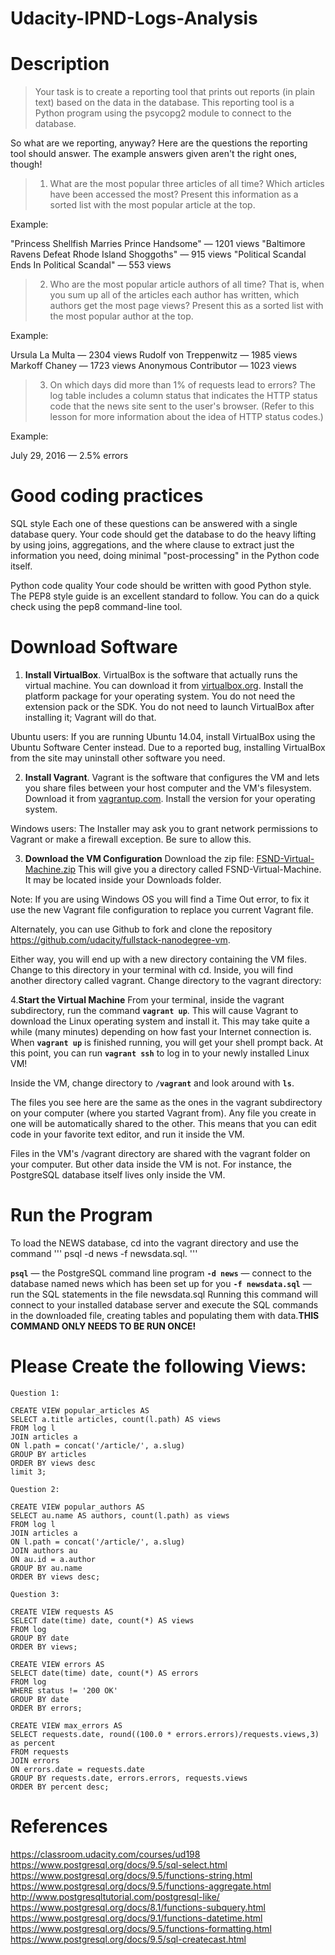 # Udacity-IPND-Logs-Analysis

# Description
>Your task is to create a reporting tool that prints out reports (in plain text) based on the data in the database. This reporting tool is a Python program using the psycopg2 module to connect to the database.

So what are we reporting, anyway?
Here are the questions the reporting tool should answer. The example answers given aren't the right ones, though!

>1. What are the most popular three articles of all time? Which articles have been accessed the most? Present this information as a sorted list with the most popular article at the top.

Example:

"Princess Shellfish Marries Prince Handsome" — 1201 views
"Baltimore Ravens Defeat Rhode Island Shoggoths" — 915 views
"Political Scandal Ends In Political Scandal" — 553 views

>2. Who are the most popular article authors of all time? That is, when you sum up all of the articles each author has written, which authors get the most page views? Present this as a sorted list with the most popular author at the top.

Example:

Ursula La Multa — 2304 views
Rudolf von Treppenwitz — 1985 views
Markoff Chaney — 1723 views
Anonymous Contributor — 1023 views

>3. On which days did more than 1% of requests lead to errors? The log table includes a column status that indicates the HTTP status code that the news site sent to the user's browser. (Refer to this lesson for more information about the idea of HTTP status codes.)

Example:

July 29, 2016 — 2.5% errors

# Good coding practices
SQL style
Each one of these questions can be answered with a single database query. Your code should get the database to do the heavy lifting by using joins, aggregations, and the where clause to extract just the information you need, doing minimal "post-processing" in the Python code itself.

Python code quality
Your code should be written with good Python style. The PEP8 style guide is an excellent standard to follow. You can do a quick check using the pep8 command-line tool.

# Download Software

1. **Install VirtualBox**. 
VirtualBox is the software that actually runs the virtual machine. You can download it from [virtualbox.org](https://www.virtualbox.org/wiki/Download_Old_Builds_5_1). Install the platform package for your operating system. You do not need the extension pack or the SDK. You do not need to launch VirtualBox after installing it; Vagrant will do that.

Ubuntu users: If you are running Ubuntu 14.04, install VirtualBox using the Ubuntu Software Center instead. Due to a reported bug, installing VirtualBox from the site may uninstall other software you need.

2. **Install Vagrant**. 
Vagrant is the software that configures the VM and lets you share files between your host computer and the VM's filesystem. Download it from [vagrantup.com](https://www.vagrantup.com/downloads.html). Install the version for your operating system.

Windows users: The Installer may ask you to grant network permissions to Vagrant or make a firewall exception. Be sure to allow this.

3. **Download the VM Configuration**
Download the zip file: [FSND-Virtual-Machine.zip](https://s3.amazonaws.com/video.udacity-data.com/topher/2018/April/5acfbfa3_fsnd-virtual-machine/fsnd-virtual-machine.zip) This will give you a directory called FSND-Virtual-Machine. It may be located inside your Downloads folder.

Note: If you are using Windows OS you will find a Time Out error, to fix it use the new Vagrant file configuration to replace you current Vagrant file.

Alternately, you can use Github to fork and clone the repository https://github.com/udacity/fullstack-nanodegree-vm.

Either way, you will end up with a new directory containing the VM files. Change to this directory in your terminal with cd. Inside, you will find another directory called vagrant. Change directory to the vagrant directory:

4.**Start the Virtual Machine**
From your terminal, inside the vagrant subdirectory, run the command **```vagrant up```**. This will cause Vagrant to download the Linux operating system and install it. This may take quite a while (many minutes) depending on how fast your Internet connection is. When **```vagrant up```** is finished running, you will get your shell prompt back. At this point, you can run **```vagrant ssh```** to log in to your newly installed Linux VM!

Inside the VM, change directory to **```/vagrant```** and look around with **```ls```**.

The files you see here are the same as the ones in the vagrant subdirectory on your computer (where you started Vagrant from). Any file you create in one will be automatically shared to the other. This means that you can edit code in your favorite text editor, and run it inside the VM.

Files in the VM's /vagrant directory are shared with the vagrant folder on your computer. But other data inside the VM is not. For instance, the PostgreSQL database itself lives only inside the VM.




# Run the Program
To load the NEWS database, cd into the vagrant directory and use the command ''' psql -d news -f newsdata.sql. '''

**```psql```** — the PostgreSQL command line program
**```-d news```** — connect to the database named news which has been set up for you
**```-f newsdata.sql```** — run the SQL statements in the file newsdata.sql
Running this command will connect to your installed database server and execute the SQL commands in the downloaded file, creating tables and populating them with data.**THIS COMMAND ONLY NEEDS TO BE RUN ONCE!**


# Please Create the following Views:
```
Question 1:

CREATE VIEW popular_articles AS
SELECT a.title articles, count(l.path) AS views
FROM log l
JOIN articles a
ON l.path = concat('/article/', a.slug)
GROUP BY articles
ORDER BY views desc
limit 3;

Question 2:

CREATE VIEW popular_authors AS
SELECT au.name AS authors, count(l.path) as views
FROM log l
JOIN articles a
ON l.path = concat('/article/', a.slug)
JOIN authors au
ON au.id = a.author 
GROUP BY au.name
ORDER BY views desc;

Question 3:

CREATE VIEW requests AS
SELECT date(time) date, count(*) AS views
FROM log 
GROUP BY date
ORDER BY views;

CREATE VIEW errors AS
SELECT date(time) date, count(*) AS errors
FROM log 
WHERE status != '200 OK'
GROUP BY date
ORDER BY errors;

CREATE VIEW max_errors AS
SELECT requests.date, round((100.0 * errors.errors)/requests.views,3) as percent
FROM requests
JOIN errors
ON errors.date = requests.date
GROUP BY requests.date, errors.errors, requests.views
ORDER BY percent desc;
```

# References 
https://classroom.udacity.com/courses/ud198
https://www.postgresql.org/docs/9.5/sql-select.html
https://www.postgresql.org/docs/9.5/functions-string.html
https://www.postgresql.org/docs/9.5/functions-aggregate.html
http://www.postgresqltutorial.com/postgresql-like/
https://www.postgresql.org/docs/8.1/functions-subquery.html
https://www.postgresql.org/docs/9.1/functions-datetime.html
https://www.postgresql.org/docs/9.5/functions-formatting.html
https://www.postgresql.org/docs/9.5/sql-createcast.html
